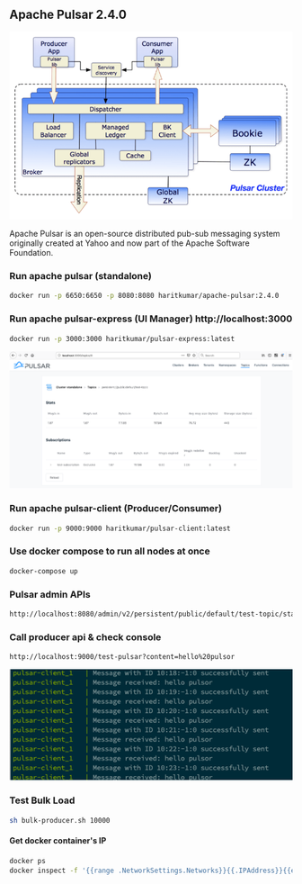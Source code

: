 ## Apache Pulsar 2.4.0
![Apache Pulsar 2.4.0](pulsar-system-architecture.png)

Apache Pulsar is an open-source distributed pub-sub messaging system originally created at Yahoo and now part of the Apache Software Foundation.

### Run apache pulsar (standalone)
```sh
docker run -p 6650:6650 -p 8080:8080 haritkumar/apache-pulsar:2.4.0
```

### Run apache pulsar-express (UI Manager) http://localhost:3000
```sh
docker run -p 3000:3000 haritkumar/pulsar-express:latest
```
![express](ui.png)

### Run apache pulsar-client (Producer/Consumer)
```sh
docker run -p 9000:9000 haritkumar/pulsar-client:latest
```

### Use docker compose to run all nodes at once
```sh
docker-compose up
```

### Pulsar admin APIs
```html
http://localhost:8080/admin/v2/persistent/public/default/test-topic/stats
```

### Call producer api & check console
```html
http://localhost:9000/test-pulsar?content=hello%20pulsor
```
![console output](console.png)

### Test Bulk Load
```sh
sh bulk-producer.sh 10000
```

#### Get docker container's IP
```sh
docker ps
docker inspect -f '{{range .NetworkSettings.Networks}}{{.IPAddress}}{{end}}' container_id
```